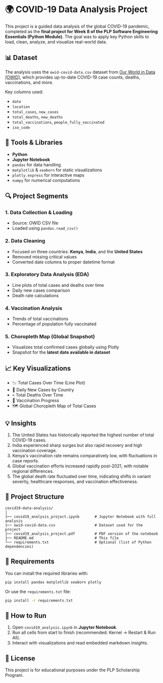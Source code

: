 # 🌍 COVID-19 Data Analysis Project

This project is a guided data analysis of the global COVID-19 pandemic, completed as the **final project for Week 8 of the PLP Software Engineering Essentials (Python Module)**. The goal was to apply key Python skills to load, clean, analyze, and visualize real-world data.

## 📊 Dataset

The analysis uses the `owid-covid-data.csv` dataset from [Our World in Data (OWID)](https://ourworldindata.org/coronavirus-source-data), which provides up-to-date COVID-19 case counts, deaths, vaccinations, and more.

Key columns used:
- `date`
- `location`
- `total_cases`, `new_cases`
- `total_deaths`, `new_deaths`
- `total_vaccinations`, `people_fully_vaccinated`
- `iso_code`

## 🧰 Tools & Libraries

- **Python**
- **Jupyter Notebook**
- `pandas` for data handling
- `matplotlib` & `seaborn` for static visualizations
- `plotly.express` for interactive maps
- `numpy` for numerical computations

## 🔍 Project Segments

### 1. Data Collection & Loading
- Source: OWID CSV file
- Loaded using `pandas.read_csv()`

### 2. Data Cleaning
- Focused on three countries: **Kenya**, **India**, and the **United States**
- Removed missing critical values
- Converted date columns to proper datetime format

### 3. Exploratory Data Analysis (EDA)
- Line plots of total cases and deaths over time
- Daily new cases comparison
- Death rate calculations

### 4. Vaccination Analysis
- Trends of total vaccinations
- Percentage of population fully vaccinated

### 5. Choropleth Map (Global Snapshot)
- Visualizes total confirmed cases globally using Plotly
- Snapshot for the **latest date available in dataset**

## 📈 Key Visualizations

- 📉 Total Cases Over Time (Line Plot)
- 🦠 Daily New Cases by Country
- 💀 Total Deaths Over Time
- 💉 Vaccination Progress
- 🗺️ Global Choropleth Map of Total Cases

## 💡 Insights

1. The United States has historically reported the highest number of total COVID-19 cases.
2. India experienced sharp surges but also rapid recovery and high vaccination coverage.
3. Kenya's vaccination rate remains comparatively low, with fluctuations in case reports.
4. Global vaccination efforts increased rapidly post-2021, with notable regional differences.
5. The global death rate fluctuated over time, indicating shifts in variant severity, healthcare responses, and vaccination effectiveness.

## 📁 Project Structure

```
covid19-data-analysis/
│
├── covid19_analysis_project.ipynb       # Jupyter Notebook with full analysis
├── owid-covid-data.csv                  # Dataset used for the project
├── covid19_analysis_project.pdf         # PDF version of the notebook
├── README.md                            # This file
└── requirements.txt                     # Optional (list of Python dependencies)
```

## 📌 Requirements

You can install the required libraries with:

```bash
pip install pandas matplotlib seaborn plotly
```

Or use the `requirements.txt` file:

```bash
pip install -r requirements.txt
```

## 🚀 How to Run

1. Open `covid19_analysis.ipynb` in **Jupyter Notebook**.
2. Run all cells from start to finish (recommended: Kernel → Restart & Run All).
3. Interact with visualizations and read embedded markdown insights.

## 📃 License

This project is for educational purposes under the PLP Scholarship Program.
